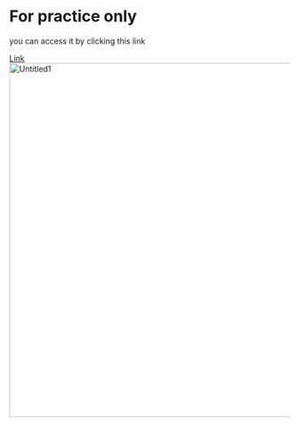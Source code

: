 <h1> For practice only</h1>
<p>you can access it by clicking this link</p><a href="https://alzzndro.github.io/Gallery-UI/view/pages/index.html">Link</a>
<img width="637" alt="Untitled1" src="https://github.com/user-attachments/assets/5be88023-f6a9-4850-991e-4565077ab8a7" />
